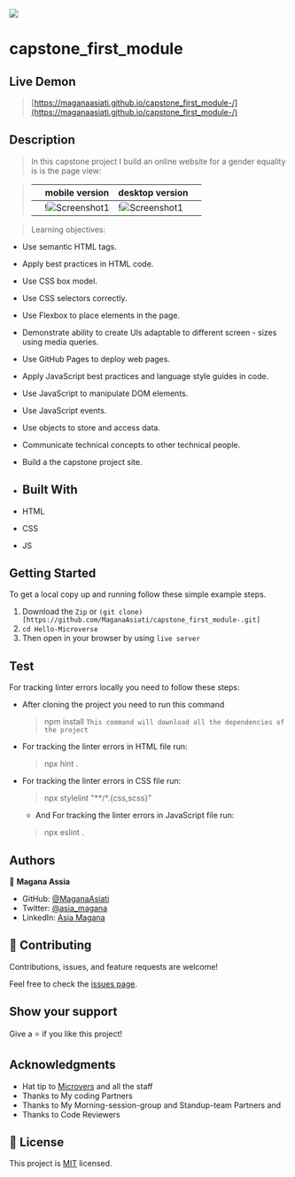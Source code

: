 
![](https://img.shields.io/badge/Microverse-blueviolet)

# capstone_first_module

## Live Demon

> [https://maganaasiati.github.io/capstone_first_module-/](https://maganaasiati.github.io/capstone_first_module-/)
## Description

> In this capstone project  I build  an online website for a gender equality
is is the page view:

> || mobile version | desktop version||
> |-|---------|----------|-|
> || !![Screenshot1](https://user-images.githubusercontent.com/95297251/163288235-1ed01dc4-9454-47ee-bd8a-afe1f1ea375b.png)  | !![Screenshot1](https://user-images.githubusercontent.com/95297251/163288235-1ed01dc4-9454-47ee-bd8a-afe1f1ea375b.png)

> Learning objectives: 

- Use semantic HTML tags.
- Apply best practices in HTML code.
- Use CSS box model.
- Use CSS selectors correctly.
- Use Flexbox to place elements in the page.
- Demonstrate ability to create UIs adaptable to different screen - sizes using media queries.
- Use GitHub Pages to deploy web pages.
- Apply JavaScript best practices and language style guides in code.
- Use JavaScript to manipulate DOM elements.
- Use JavaScript events.
- Use objects to store and access data.
- Communicate technical concepts to other technical people.
- Build a the capstone project site.
- ## Built With

- HTML
- CSS
- JS

## Getting Started

To get a local copy up and running follow these simple example steps.
1. Download the `Zip` or `(git clone)[https://github.com/MaganaAsiati/capstone_first_module-.git]`
2. `cd Hello-Microverse`
3. Then open in your browser by using `live server`
## Test

For tracking linter errors locally you need to follow these steps:

- After cloning the project you need to run this command
  > npm install
   `This command will download all the dependencies of the project`

- For tracking the linter errors in HTML file run:
  > npx hint .

- For tracking the linter errors in CSS file run:
  > npx stylelint "**/*.{css,scss}"

  - And For tracking the linter errors in JavaScript file run:
  > npx eslint .


## Authors

👤 **Magana Assia**

- GitHub: [@MaganaAsiati ](https://github.com/MaganaAsiati)
- Twitter: [@asia_magana](https://twitter.com/asia_magana)
- LinkedIn: [Asia Magana](https://www.linkedin.com/in/asia-magana-60b451200/)

## 🤝 Contributing

Contributions, issues, and feature requests are welcome!

Feel free to check the [issues page](../../issues/).

## Show your support

Give a ⭐️ if you like this project!

## Acknowledgments

- Hat tip to [Microvers](www.microverse.org)  and all the staff
- Thanks to My coding Partners 
- Thanks to My Morning-session-group and Standup-team Partners and
- Thanks to Code Reviewers

## 📝 License

This project is [MIT](./MIT.md) licensed.